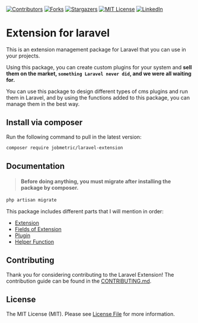 [contributors-shield]: https://img.shields.io/github/contributors/jobmetric/laravel-extension.svg?style=for-the-badge
[contributors-url]: https://github.com/jobmetric/laravel-extension/graphs/contributors
[forks-shield]: https://img.shields.io/github/forks/jobmetric/laravel-extension.svg?style=for-the-badge&label=Fork
[forks-url]: https://github.com/jobmetric/laravel-extension/network/members
[stars-shield]: https://img.shields.io/github/stars/jobmetric/laravel-extension.svg?style=for-the-badge
[stars-url]: https://github.com/jobmetric/laravel-extension/stargazers
[license-shield]: https://img.shields.io/github/license/jobmetric/laravel-extension.svg?style=for-the-badge
[license-url]: https://github.com/jobmetric/laravel-extension/blob/master/LICENCE.md
[linkedin-shield]: https://img.shields.io/badge/-LinkedIn-blue.svg?style=for-the-badge&logo=linkedin&colorB=555
[linkedin-url]: https://linkedin.com/in/majidmohammadian

[![Contributors][contributors-shield]][contributors-url]
[![Forks][forks-shield]][forks-url]
[![Stargazers][stars-shield]][stars-url]
[![MIT License][license-shield]][license-url]
[![LinkedIn][linkedin-shield]][linkedin-url]

# Extension for laravel

This is an extension management package for Laravel that you can use in your projects.

Using this package, you can create custom plugins for your system and **sell them on the market, `something Laravel never did`, and we were all waiting for.**

You can use this package to design different types of cms plugins and run them in Laravel, and by using the functions added to this package, you can manage them in the best way.

## Install via composer

Run the following command to pull in the latest version:

```bash
composer require jobmetric/laravel-extension
```

## Documentation

>#### Before doing anything, you must migrate after installing the package by composer.

```bash
php artisan migrate
```

This package includes different parts that I will mention in order:

- [Extension](https://github.com/jobmetric/laravel-extension/blob/master/docs/extension.md)
- [Fields of Extension](https://github.com/jobmetric/laravel-extension/blob/master/docs/fields.md)
- [Plugin](https://github.com/jobmetric/laravel-extension/blob/master/docs/plugin.md)
- [Helper Function](https://github.com/jobmetric/laravel-extension/blob/master/docs/helper.md)

## Contributing

Thank you for considering contributing to the Laravel Extension! The contribution guide can be found in the [CONTRIBUTING.md](https://github.com/jobmetric/laravel-extension/blob/master/CONTRIBUTING.md).

## License

The MIT License (MIT). Please see [License File](https://github.com/jobmetric/laravel-extension/blob/master/LICENCE.md) for more information.
